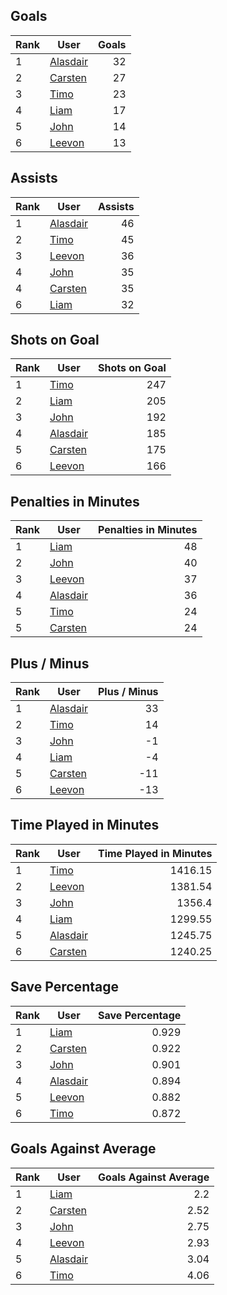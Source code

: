 ## Goals
| Rank | User | Goals |
| :--- | ---- | ---------: |
| 1 | [Alasdair](https://github.com/llevasseur/world-juniors-2022/blob/master/ROSTERS.md#Alasdair) |  32 |
| 2 | [Carsten](https://github.com/llevasseur/world-juniors-2022/blob/master/ROSTERS.md#Carsten) |  27 |
| 3 | [Timo](https://github.com/llevasseur/world-juniors-2022/blob/master/ROSTERS.md#Timo) |  23 |
| 4 | [Liam](https://github.com/llevasseur/world-juniors-2022/blob/master/ROSTERS.md#Liam) |  17 |
| 5 | [John](https://github.com/llevasseur/world-juniors-2022/blob/master/ROSTERS.md#John) |  14 |
| 6 | [Leevon](https://github.com/llevasseur/world-juniors-2022/blob/master/ROSTERS.md#Leevon) |  13 |
## Assists
| Rank | User | Assists |
| :--- | ---- | ---------: |
| 1 | [Alasdair](https://github.com/llevasseur/world-juniors-2022/blob/master/ROSTERS.md#Alasdair) |  46 |
| 2 | [Timo](https://github.com/llevasseur/world-juniors-2022/blob/master/ROSTERS.md#Timo) |  45 |
| 3 | [Leevon](https://github.com/llevasseur/world-juniors-2022/blob/master/ROSTERS.md#Leevon) |  36 |
| 4 | [John](https://github.com/llevasseur/world-juniors-2022/blob/master/ROSTERS.md#John) |  35 |
| 4 | [Carsten](https://github.com/llevasseur/world-juniors-2022/blob/master/ROSTERS.md#Carsten) |  35 |
| 6 | [Liam](https://github.com/llevasseur/world-juniors-2022/blob/master/ROSTERS.md#Liam) |  32 |
## Shots on Goal
| Rank | User | Shots on Goal |
| :--- | ---- | ---------: |
| 1 | [Timo](https://github.com/llevasseur/world-juniors-2022/blob/master/ROSTERS.md#Timo) |  247 |
| 2 | [Liam](https://github.com/llevasseur/world-juniors-2022/blob/master/ROSTERS.md#Liam) |  205 |
| 3 | [John](https://github.com/llevasseur/world-juniors-2022/blob/master/ROSTERS.md#John) |  192 |
| 4 | [Alasdair](https://github.com/llevasseur/world-juniors-2022/blob/master/ROSTERS.md#Alasdair) |  185 |
| 5 | [Carsten](https://github.com/llevasseur/world-juniors-2022/blob/master/ROSTERS.md#Carsten) |  175 |
| 6 | [Leevon](https://github.com/llevasseur/world-juniors-2022/blob/master/ROSTERS.md#Leevon) |  166 |
## Penalties in Minutes
| Rank | User | Penalties in Minutes |
| :--- | ---- | ---------: |
| 1 | [Liam](https://github.com/llevasseur/world-juniors-2022/blob/master/ROSTERS.md#Liam) |  48 |
| 2 | [John](https://github.com/llevasseur/world-juniors-2022/blob/master/ROSTERS.md#John) |  40 |
| 3 | [Leevon](https://github.com/llevasseur/world-juniors-2022/blob/master/ROSTERS.md#Leevon) |  37 |
| 4 | [Alasdair](https://github.com/llevasseur/world-juniors-2022/blob/master/ROSTERS.md#Alasdair) |  36 |
| 5 | [Timo](https://github.com/llevasseur/world-juniors-2022/blob/master/ROSTERS.md#Timo) |  24 |
| 5 | [Carsten](https://github.com/llevasseur/world-juniors-2022/blob/master/ROSTERS.md#Carsten) |  24 |
## Plus / Minus
| Rank | User | Plus / Minus |
| :--- | ---- | ---------: |
| 1 | [Alasdair](https://github.com/llevasseur/world-juniors-2022/blob/master/ROSTERS.md#Alasdair) |  33 |
| 2 | [Timo](https://github.com/llevasseur/world-juniors-2022/blob/master/ROSTERS.md#Timo) |  14 |
| 3 | [John](https://github.com/llevasseur/world-juniors-2022/blob/master/ROSTERS.md#John) |  -1 |
| 4 | [Liam](https://github.com/llevasseur/world-juniors-2022/blob/master/ROSTERS.md#Liam) |  -4 |
| 5 | [Carsten](https://github.com/llevasseur/world-juniors-2022/blob/master/ROSTERS.md#Carsten) |  -11 |
| 6 | [Leevon](https://github.com/llevasseur/world-juniors-2022/blob/master/ROSTERS.md#Leevon) |  -13 |
## Time Played in Minutes
| Rank | User | Time Played in Minutes |
| :--- | ---- | ---------: |
| 1 | [Timo](https://github.com/llevasseur/world-juniors-2022/blob/master/ROSTERS.md#Timo) |  1416.15 |
| 2 | [Leevon](https://github.com/llevasseur/world-juniors-2022/blob/master/ROSTERS.md#Leevon) |  1381.54 |
| 3 | [John](https://github.com/llevasseur/world-juniors-2022/blob/master/ROSTERS.md#John) |  1356.4 |
| 4 | [Liam](https://github.com/llevasseur/world-juniors-2022/blob/master/ROSTERS.md#Liam) |  1299.55 |
| 5 | [Alasdair](https://github.com/llevasseur/world-juniors-2022/blob/master/ROSTERS.md#Alasdair) |  1245.75 |
| 6 | [Carsten](https://github.com/llevasseur/world-juniors-2022/blob/master/ROSTERS.md#Carsten) |  1240.25 |
## Save Percentage
| Rank | User | Save Percentage |
| :--- | ---- | ---------: |
| 1 | [Liam](https://github.com/llevasseur/world-juniors-2022/blob/master/ROSTERS.md#Liam) |  0.929 |
| 2 | [Carsten](https://github.com/llevasseur/world-juniors-2022/blob/master/ROSTERS.md#Carsten) |  0.922 |
| 3 | [John](https://github.com/llevasseur/world-juniors-2022/blob/master/ROSTERS.md#John) |  0.901 |
| 4 | [Alasdair](https://github.com/llevasseur/world-juniors-2022/blob/master/ROSTERS.md#Alasdair) |  0.894 |
| 5 | [Leevon](https://github.com/llevasseur/world-juniors-2022/blob/master/ROSTERS.md#Leevon) |  0.882 |
| 6 | [Timo](https://github.com/llevasseur/world-juniors-2022/blob/master/ROSTERS.md#Timo) |  0.872 |
## Goals Against Average
| Rank | User | Goals Against Average |
| :--- | ---- | ---------: |
| 1 | [Liam](https://github.com/llevasseur/world-juniors-2022/blob/master/ROSTERS.md#Liam) |  2.2 |
| 2 | [Carsten](https://github.com/llevasseur/world-juniors-2022/blob/master/ROSTERS.md#Carsten) |  2.52 |
| 3 | [John](https://github.com/llevasseur/world-juniors-2022/blob/master/ROSTERS.md#John) |  2.75 |
| 4 | [Leevon](https://github.com/llevasseur/world-juniors-2022/blob/master/ROSTERS.md#Leevon) |  2.93 |
| 5 | [Alasdair](https://github.com/llevasseur/world-juniors-2022/blob/master/ROSTERS.md#Alasdair) |  3.04 |
| 6 | [Timo](https://github.com/llevasseur/world-juniors-2022/blob/master/ROSTERS.md#Timo) |  4.06 |
